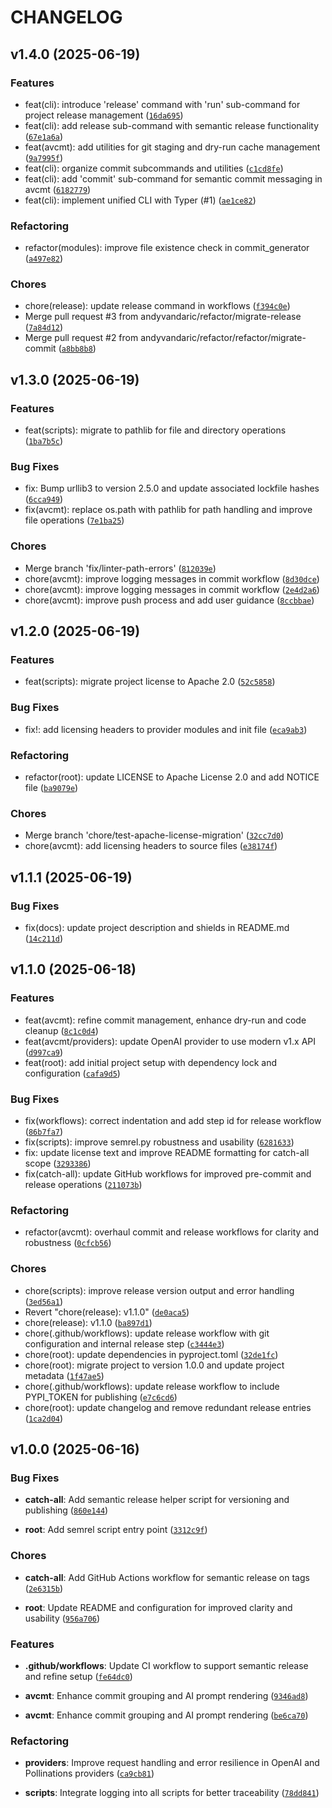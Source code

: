 # CHANGELOG

<!-- version list -->

## v1.4.0 (2025-06-19)

### Features
- feat(cli): introduce 'release' command with 'run' sub-command for project release management ([`16da695`](https://github.com/andyvandaric/avcmt-py/commit/16da695))
- feat(cli): add release sub-command with semantic release functionality ([`67e1a6a`](https://github.com/andyvandaric/avcmt-py/commit/67e1a6a))
- feat(avcmt): add utilities for git staging and dry-run cache management ([`9a7995f`](https://github.com/andyvandaric/avcmt-py/commit/9a7995f))
- feat(cli): organize commit subcommands and utilities ([`c1cd8fe`](https://github.com/andyvandaric/avcmt-py/commit/c1cd8fe))
- feat(cli): add 'commit' sub-command for semantic commit messaging in avcmt ([`6182779`](https://github.com/andyvandaric/avcmt-py/commit/6182779))
- feat(cli): implement unified CLI with Typer (#1) ([`ae1ce82`](https://github.com/andyvandaric/avcmt-py/commit/ae1ce82))

### Refactoring
- refactor(modules): improve file existence check in commit_generator ([`a497e82`](https://github.com/andyvandaric/avcmt-py/commit/a497e82))

### Chores
- chore(release): update release command in workflows ([`f394c0e`](https://github.com/andyvandaric/avcmt-py/commit/f394c0e))
- Merge pull request #3 from andyvandaric/refactor/migrate-release ([`7a84d12`](https://github.com/andyvandaric/avcmt-py/commit/7a84d12))
- Merge pull request #2 from andyvandaric/refactor/refactor/migrate-commit ([`a8bb8b8`](https://github.com/andyvandaric/avcmt-py/commit/a8bb8b8))


## v1.3.0 (2025-06-19)

### Features
- feat(scripts): migrate to pathlib for file and directory operations ([`1ba7b5c`](https://github.com/andyvandaric/avcmt-py/commit/1ba7b5c))

### Bug Fixes
- fix: Bump urllib3 to version 2.5.0 and update associated lockfile hashes ([`6cca949`](https://github.com/andyvandaric/avcmt-py/commit/6cca949))
- fix(avcmt): replace os.path with pathlib for path handling and improve file operations ([`7e1ba25`](https://github.com/andyvandaric/avcmt-py/commit/7e1ba25))

### Chores
- Merge branch 'fix/linter-path-errors' ([`812039e`](https://github.com/andyvandaric/avcmt-py/commit/812039e))
- chore(avcmt): improve logging messages in commit workflow ([`8d30dce`](https://github.com/andyvandaric/avcmt-py/commit/8d30dce))
- chore(avcmt): improve logging messages in commit workflow ([`2e4d2a6`](https://github.com/andyvandaric/avcmt-py/commit/2e4d2a6))
- chore(avcmt): improve push process and add user guidance ([`8ccbbae`](https://github.com/andyvandaric/avcmt-py/commit/8ccbbae))


## v1.2.0 (2025-06-19)

### Features
- feat(scripts): migrate project license to Apache 2.0 ([`52c5858`](https://github.com/andyvandaric/avcmt-py/commit/52c5858))

### Bug Fixes
- fix!: add licensing headers to provider modules and init file ([`eca9ab3`](https://github.com/andyvandaric/avcmt-py/commit/eca9ab3))

### Refactoring
- refactor(root): update LICENSE to Apache License 2.0 and add NOTICE file ([`ba9079e`](https://github.com/andyvandaric/avcmt-py/commit/ba9079e))

### Chores
- Merge branch 'chore/test-apache-license-migration' ([`32cc7d0`](https://github.com/andyvandaric/avcmt-py/commit/32cc7d0))
- chore(avcmt): add licensing headers to source files ([`e38174f`](https://github.com/andyvandaric/avcmt-py/commit/e38174f))


## v1.1.1 (2025-06-19)

### Bug Fixes
- fix(docs): update project description and shields in README.md ([`14c211d`](https://github.com/andyvandaric/avcmt-py/commit/14c211d))


## v1.1.0 (2025-06-18)

### Features
- feat(avcmt): refine commit management, enhance dry-run and code cleanup ([`8c1c0d4`](https://github.com/andyvandaric/avcmt-py/commit/8c1c0d4))
- feat(avcmt/providers): update OpenAI provider to use modern v1.x API ([`d997ca9`](https://github.com/andyvandaric/avcmt-py/commit/d997ca9))
- feat(root): add initial project setup with dependency lock and configuration ([`cafa9d5`](https://github.com/andyvandaric/avcmt-py/commit/cafa9d5))

### Bug Fixes
- fix(workflows): correct indentation and add step id for release workflow ([`86b7fa7`](https://github.com/andyvandaric/avcmt-py/commit/86b7fa7))
- fix(scripts): improve semrel.py robustness and usability ([`6281633`](https://github.com/andyvandaric/avcmt-py/commit/6281633))
- fix: update license text and improve README formatting for catch-all scope ([`3293386`](https://github.com/andyvandaric/avcmt-py/commit/3293386))
- fix(catch-all): update GitHub workflows for improved pre-commit and release operations ([`211073b`](https://github.com/andyvandaric/avcmt-py/commit/211073b))

### Refactoring
- refactor(avcmt): overhaul commit and release workflows for clarity and robustness ([`0cfcb56`](https://github.com/andyvandaric/avcmt-py/commit/0cfcb56))

### Chores
- chore(scripts): improve release version output and error handling ([`3ed56a1`](https://github.com/andyvandaric/avcmt-py/commit/3ed56a1))
- Revert "chore(release): v1.1.0" ([`de0aca5`](https://github.com/andyvandaric/avcmt-py/commit/de0aca5))
- chore(release): v1.1.0 ([`ba897d1`](https://github.com/andyvandaric/avcmt-py/commit/ba897d1))
- chore(.github/workflows): update release workflow with git configuration and internal release step ([`c3444e3`](https://github.com/andyvandaric/avcmt-py/commit/c3444e3))
- chore(root): update dependencies in pyproject.toml ([`32de1fc`](https://github.com/andyvandaric/avcmt-py/commit/32de1fc))
- chore(root): migrate project to version 1.0.0 and update project metadata ([`1f47ae5`](https://github.com/andyvandaric/avcmt-py/commit/1f47ae5))
- chore(.github/workflows): update release workflow to include PYPI_TOKEN for publishing ([`e7c6cd6`](https://github.com/andyvandaric/avcmt-py/commit/e7c6cd6))
- chore(root): update changelog and remove redundant release entries ([`1ca2d04`](https://github.com/andyvandaric/avcmt-py/commit/1ca2d04))


## v1.0.0 (2025-06-16)

### Bug Fixes

- **catch-all**: Add semantic release helper script for versioning and publishing
  ([`860e144`](https://github.com/andyvandaric/avcmt-py/commit/860e14466eeb7de4f1bbfd2be8e86ffad580c9a4))

- **root**: Add semrel script entry point
  ([`3312c9f`](https://github.com/andyvandaric/avcmt-py/commit/3312c9faf4b0607c731f7f446521b03a1dc742b8))

### Chores

- **catch-all**: Add GitHub Actions workflow for semantic release on tags
  ([`2e6315b`](https://github.com/andyvandaric/avcmt-py/commit/2e6315bf2aed0fafc308289562614a6c7b1c4c57))

- **root**: Update README and configuration for improved clarity and usability
  ([`956a706`](https://github.com/andyvandaric/avcmt-py/commit/956a706d864f8b83107764d5787894efac1119f1))

### Features

- **.github/workflows**: Update CI workflow to support semantic release and refine setup
  ([`fe64dc0`](https://github.com/andyvandaric/avcmt-py/commit/fe64dc0522f5d2dbdb26fa4f8aeab1e6d13a5a88))

- **avcmt**: Enhance commit grouping and AI prompt rendering
  ([`9346ad8`](https://github.com/andyvandaric/avcmt-py/commit/9346ad8fce60763681f0384e16d0fa2aa7666584))

- **avcmt**: Enhance commit grouping and AI prompt rendering
  ([`be6ca70`](https://github.com/andyvandaric/avcmt-py/commit/be6ca706bef6eecd1250fef7bf9db8d429b1b467))

### Refactoring

- **providers**: Improve request handling and error resilience in OpenAI and Pollinations providers
  ([`ca9cb81`](https://github.com/andyvandaric/avcmt-py/commit/ca9cb8144ca025f6bd84288d36b3f3bda8416d56))

- **scripts**: Integrate logging into all scripts for better traceability
  ([`78dd841`](https://github.com/andyvandaric/avcmt-py/commit/78dd841bd448d42cf5bcf0dd2ac41fb86c457de6))

